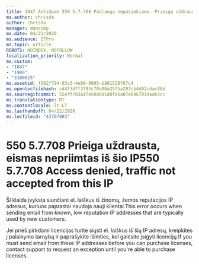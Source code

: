```yaml
---
title: 1047 AntiSpam 550 5.7.708 Paslauga nepasiekiama. Prieiga uždrausta, eismas nepriimamas iš šio IP
ms.author: chrisda
author: chrisda
manager: dansimp
ms.date: 04/21/2020
ms.audience: ITPro
ms.topic: article
ROBOTS: NOINDEX, NOFOLLOW
localization_priority: Normal
ms.custom:
- "1047"
- "1986"
- "3100025"
ms.assetid: f502f794-03c5-4e08-9095-b801528f67c4
ms.openlocfilehash: cd4f3d7f3783c70a00a2575a297cb4d92cdac80d
ms.sourcegitcommit: 55eff703a17e500681d8fa6a87eb067019ade3cc
ms.translationtype: MT
ms.contentlocale: lt-LT
ms.lasthandoff: 04/22/2020
ms.locfileid: "43707883"
---
```

# <a name="550-57708-access-denied-traffic-not-accepted-from-this-ip"></a><span data-ttu-id="25cd2-103">550 5.7.708 Prieiga uždrausta, eismas nepriimtas iš šio IP</span><span class="sxs-lookup"><span data-stu-id="25cd2-103">550 5.7.708 Access denied, traffic not accepted from this IP</span></span>

<span data-ttu-id="25cd2-104">Ši klaida įvyksta siunčiant el. laiškus iš žinomų, žemos reputacijos IP adresus, kuriuos paprastai naudoja nauji klientai.</span><span class="sxs-lookup"><span data-stu-id="25cd2-104">This error occurs when sending email from known, low reputation IP addresses that are typically used by new customers.</span></span>

<span data-ttu-id="25cd2-105">Jei prieš pirkdami licencijas turite siųsti el. laiškus iš šių IP adresų, kreipkitės į palaikymo tarnybą ir paprašykite išimties, kol galėsite įsigyti licencijų.</span><span class="sxs-lookup"><span data-stu-id="25cd2-105">If you must send email from these IP addresses before you can purchase licenses, contact support to request an exception until you're able to purchase licenses.</span></span>
